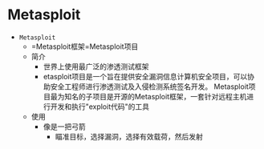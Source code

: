 # Metasploit

* `Metasploit`
  * =Metasploit框架=Metasploit项目
  * 简介
    * 世界上使用最广泛的渗透测试框架
    * etasploit项目是一个旨在提供安全漏洞信息计算机安全项目，可以协助安全工程师进行渗透测试及入侵检测系统签名开发。 Metasploit项目最为知名的子项目是开源的Metasploit框架，一套针对远程主机进行开发和执行"exploit代码"的工具
  * 使用
    * 像是一把弓箭
      * 瞄准目标，选择漏洞，选择有效载荷，然后发射
